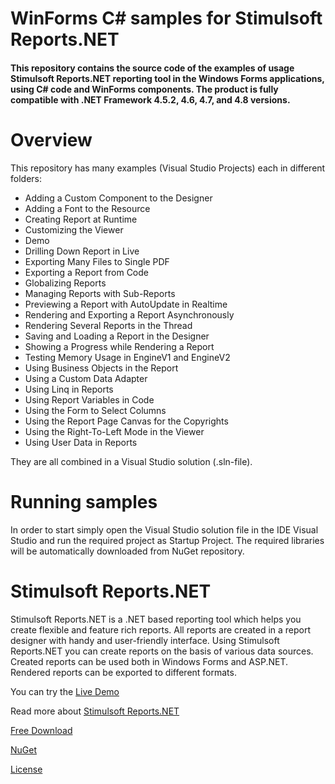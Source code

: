 # WinForms C# samples for Stimulsoft Reports.NET

#### This repository contains the source code of the examples of usage Stimulsoft Reports.NET reporting tool in the Windows Forms applications, using C# code and WinForms components. The product is fully compatible with .NET Framework 4.5.2, 4.6, 4.7, and 4.8 versions.

# Overview
This repository has many examples (Visual Studio Projects) each in different folders:
* Adding a Custom Component to the Designer
* Adding a Font to the Resource
* Creating Report at Runtime
* Customizing the Viewer
* Demo
* Drilling Down Report in Live
* Exporting Many Files to Single PDF
* Exporting a Report from Code
* Globalizing Reports
* Managing Reports with Sub-Reports
* Previewing a Report with AutoUpdate in Realtime
* Rendering and Exporting a Report Asynchronously
* Rendering Several Reports in the Thread
* Saving and Loading a Report in the Designer
* Showing a Progress while Rendering a Report
* Testing Memory Usage in EngineV1 and EngineV2
* Using Business Objects in the Report
* Using a Custom Data Adapter
* Using Linq in Reports
* Using Report Variables in Code
* Using the Form to Select Columns
* Using the Report Page Canvas for the Copyrights
* Using the Right-To-Left Mode in the Viewer
* Using User Data in Reports

They are all combined in a Visual Studio solution (.sln-file).

# Running samples
In order to start simply open the Visual Studio solution file in the IDE Visual Studio and run the required project as Startup Project. The required libraries will be automatically downloaded from NuGet repository.

# Stimulsoft Reports.NET
Stimulsoft Reports.NET is a .NET based reporting tool which helps you create flexible and feature rich reports. All reports are created in a report designer with handy and user-friendly interface. Using Stimulsoft Reports.NET you can create reports on the basis of various data sources. Created reports can be used both in Windows Forms and ASP.NET. Rendered reports can be exported to different formats.

You can try the [Live Demo](https://demo.stimulsoft.com/#Net)

Read more about [Stimulsoft Reports.NET](https://www.stimulsoft.com/en/products/reports-net)

[Free Download](https://www.stimulsoft.com/en/downloads)

[NuGet](https://www.nuget.org/packages/Stimulsoft.Reports.Net)

[License](LICENSE.md)
